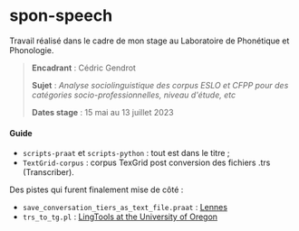 # spon-speech
Travail réalisé dans le cadre de mon stage au Laboratoire de Phonétique et Phonologie.
> **Encadrant** : Cédric Gendrot
> 
> **Sujet** : *Analyse sociolinguistique des corpus ESLO et CFPP pour des catégories socio-professionnelles, niveau d'étude, etc*
> 
> **Dates stage** : 15 mai au 13 juillet 2023

#### Guide
- `scripts-praat` et `scripts-python` : tout est dans le titre ;
- `TextGrid-corpus` : corpus TexGrid post conversion des fichiers .trs (Transcriber).

Des pistes qui furent finalement mise de côté :
- `save_conversation_tiers_as_text_file.praat` : [Lennes](https://lennes.github.io/spect/howto/conversation_transcript.html)
- `trs_to_tg.pl` : [LingTools at the University of Oregon](http://lingtools.uoregon.edu/tools/trans_to_praat.php)
